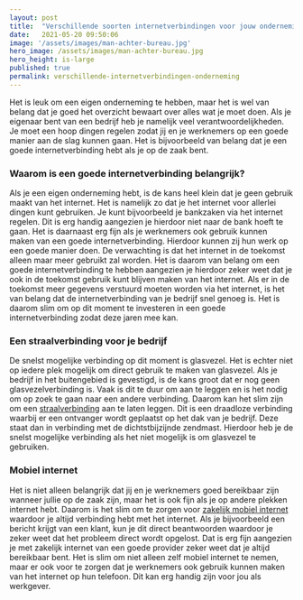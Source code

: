 ```yaml
---
layout: post
title:  "Verschillende soorten internetverbindingen voor jouw onderneming"
date:   2021-05-20 09:50:06
image: '/assets/images/man-achter-bureau.jpg'
hero_image: /assets/images/man-achter-bureau.jpg
hero_height: is-large
published: true
permalink: verschillende-internetverbindingen-onderneming
---
```

Het is leuk om een eigen onderneming te hebben, maar het is wel van belang dat je goed het overzicht bewaart over alles wat je moet doen. Als je eigenaar bent van een bedrijf heb je namelijk veel verantwoordelijkheden. Je moet een hoop dingen regelen zodat jij en je werknemers op een goede manier aan de slag kunnen gaan. Het is bijvoorbeeld van belang dat je een goede internetverbinding hebt als je op de zaak bent. 

### Waarom is een goede internetverbinding belangrijk?

Als je een eigen onderneming hebt, is de kans heel klein dat je geen gebruik maakt van het internet. Het is namelijk zo dat je het internet voor allerlei dingen kunt gebruiken. Je kunt bijvoorbeeld je bankzaken via het internet regelen. Dit is erg handig aangezien je hierdoor niet naar de bank hoeft te gaan. Het is daarnaast erg fijn als je werknemers ook gebruik kunnen maken van een goede internetverbinding. Hierdoor kunnen zij hun werk op een goede manier doen. De verwachting is dat het internet in de toekomst alleen maar meer gebruikt zal worden. Het is daarom van belang om een goede internetverbinding te hebben aangezien je hierdoor zeker weet dat je ook in de toekomst gebruik kunt blijven maken van het internet. Als er in de toekomst meer gegevens verstuurd moeten worden via het internet, is het van belang dat de internetverbinding van je bedrijf snel genoeg is. Het is daarom slim om op dit moment te investeren in een goede internetverbinding zodat deze jaren mee kan. 

### Een straalverbinding voor je bedrijf

De snelst mogelijke verbinding op dit moment is glasvezel. Het is echter niet op iedere plek mogelijk om direct gebruik te maken van glasvezel. Als je bedrijf in het buitengebied is gevestigd, is de kans groot dat er nog geen glasvezelverbinding is. Vaak is dit te duur om aan te leggen en is het nodig om op zoek te gaan naar een andere verbinding. Daarom kan het slim zijn om een [straalverbinding](https://www.signet.nl/zakelijk-internet/straalverbinding/) aan te laten leggen. Dit is een draadloze verbinding waarbij er een ontvanger wordt geplaatst op het dak van je bedrijf. Deze staat dan in verbinding met de dichtstbijzijnde zendmast. Hierdoor heb je de snelst mogelijke verbinding als het niet mogelijk is om glasvezel te gebruiken. 

###  Mobiel internet

Het is niet alleen belangrijk dat jij en je werknemers goed bereikbaar zijn wanneer jullie op de zaak zijn, maar het is ook fijn als je op andere plekken internet hebt. Daarom is het slim om te zorgen voor [zakelijk mobiel internet](https://www.signet.nl/zakelijk-internet/mobiel-internet/) waardoor je altijd verbinding hebt met het internet. Als je bijvoorbeeld een bericht krijgt van een klant, kun je dit direct beantwoorden waardoor je zeker weet dat het probleem direct wordt opgelost. Dat is erg fijn aangezien je met zakelijk internet van een goede provider zeker weet dat je altijd bereikbaar bent. Het is slim om niet alleen zelf mobiel internet te nemen, maar er ook voor te zorgen dat je werknemers ook gebruik kunnen maken van het internet op hun telefoon. Dit kan erg handig zijn voor jou als werkgever.
